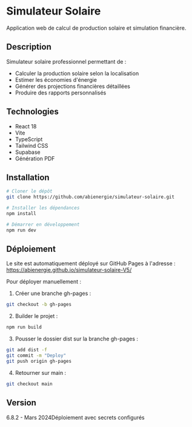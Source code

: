 # Simulateur Solaire

Application web de calcul de production solaire et simulation financière.

## Description

Simulateur solaire professionnel permettant de :
- Calculer la production solaire selon la localisation
- Estimer les économies d'énergie
- Générer des projections financières détaillées
- Produire des rapports personnalisés

## Technologies

- React 18
- Vite
- TypeScript
- Tailwind CSS
- Supabase
- Génération PDF

## Installation

```bash
# Cloner le dépôt
git clone https://github.com/abienergie/simulateur-solaire.git

# Installer les dépendances
npm install

# Démarrer en développement
npm run dev
```

## Déploiement

Le site est automatiquement déployé sur GitHub Pages à l'adresse : https://abienergie.github.io/simulateur-solaire-V5/

Pour déployer manuellement :

1. Créer une branche gh-pages :
```bash
git checkout -b gh-pages
```

2. Builder le projet :
```bash
npm run build
```

3. Pousser le dossier dist sur la branche gh-pages :
```bash
git add dist -f
git commit -m "Deploy"
git push origin gh-pages
```

4. Retourner sur main :
```bash
git checkout main
```

## Version

6.8.2 - Mars 2024Déploiement avec secrets configurés
